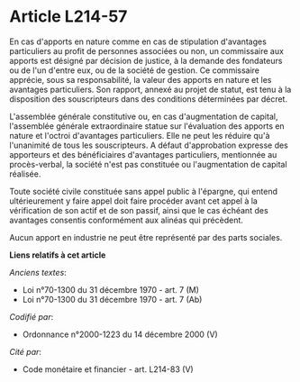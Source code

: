 # Article L214-57

En cas d'apports en nature comme en cas de stipulation d'avantages particuliers au profit de personnes associées ou non, un
commissaire aux apports est désigné par décision de justice, à la demande des fondateurs ou de l'un d'entre eux, ou de la
société de gestion. Ce commissaire apprécie, sous sa responsabilité, la valeur des apports en nature et les avantages
particuliers. Son rapport, annexé au projet de statut, est tenu à la disposition des souscripteurs dans des conditions
déterminées par décret.

L'assemblée générale constitutive ou, en cas d'augmentation de capital, l'assemblée générale extraordinaire statue sur
l'évaluation des apports en nature et l'octroi d'avantages particuliers. Elle ne peut les réduire qu'à l'unanimité de tous
les souscripteurs. A défaut d'approbation expresse des apporteurs et des bénéficiaires d'avantages particuliers, mentionnée
au procès-verbal, la société n'est pas constituée ou l'augmentation de capital réalisée.

Toute société civile constituée sans appel public à l'épargne, qui entend ultérieurement y faire appel doit faire procéder
avant cet appel à la vérification de son actif et de son passif, ainsi que le cas échéant des avantages consentis
conformément aux alinéas qui précèdent.

Aucun apport en industrie ne peut être représenté par des parts sociales.

**Liens relatifs à cet article**

_Anciens textes_:

  - Loi n°70-1300 du 31 décembre 1970 - art. 7 (M)
  - Loi n°70-1300 du 31 décembre 1970 - art. 7 (Ab)

_Codifié par_:

  - Ordonnance n°2000-1223 du 14 décembre 2000 (V)

_Cité par_:

  - Code monétaire et financier - art. L214-83 (V)
